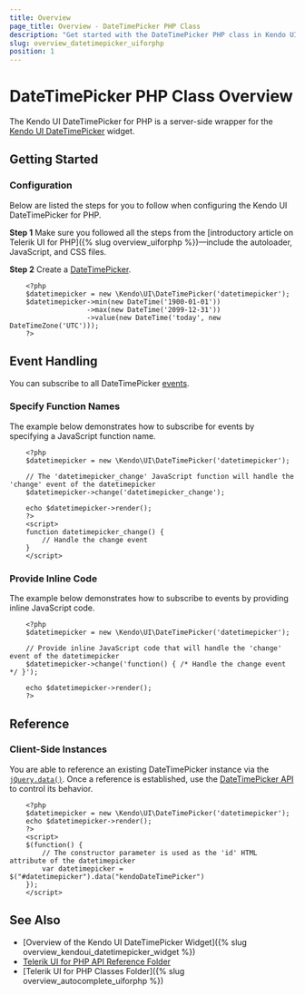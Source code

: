 ```yaml
---
title: Overview
page_title: Overview - DateTimePicker PHP Class
description: "Get started with the DateTimePicker PHP class in Kendo UI."
slug: overview_datetimepicker_uiforphp
position: 1
---
```


# DateTimePicker PHP Class Overview

The Kendo UI DateTimePicker for PHP is a server-side wrapper for the [Kendo UI DateTimePicker](/api/javascript/ui/datetimepicker) widget.

## Getting Started

### Configuration

Below are listed the steps for you to follow when configuring the Kendo UI DateTimePicker for PHP.

**Step 1** Make sure you followed all the steps from the [introductory article on Telerik UI for PHP]({% slug overview_uiforphp %})&mdash;include the autoloader, JavaScript, and CSS files.

**Step 2** Create a [DateTimePicker](/api/javascript/ui/datetimepicker).



        <?php
        $datetimepicker = new \Kendo\UI\DateTimePicker('datetimepicker');
        $datetimepicker->min(new DateTime('1900-01-01'))
                       ->max(new DateTime('2099-12-31'))
                       ->value(new DateTime('today', new DateTimeZone('UTC')));
        ?>

## Event Handling

You can subscribe to all DateTimePicker [events](/api/javascript/ui/datetimepicker#events).

### Specify Function Names

The example below demonstrates how to subscribe for events by specifying a JavaScript function name.



        <?php
        $datetimepicker = new \Kendo\UI\DateTimePicker('datetimepicker');

        // The 'datetimepicker_change' JavaScript function will handle the 'change' event of the datetimepicker
        $datetimepicker->change('datetimepicker_change');

        echo $datetimepicker->render();
        ?>
        <script>
        function datetimepicker_change() {
            // Handle the change event
        }
        </script>

### Provide Inline Code

The example below demonstrates how to subscribe to events by providing inline JavaScript code.



        <?php
        $datetimepicker = new \Kendo\UI\DateTimePicker('datetimepicker');

        // Provide inline JavaScript code that will handle the 'change' event of the datetimepicker
        $datetimepicker->change('function() { /* Handle the change event */ }');

        echo $datetimepicker->render();
        ?>

<!--*-->
## Reference

### Client-Side Instances

You are able to reference an existing DateTimePicker instance via the [`jQuery.data()`](https://api.jquery.com/jQuery.data/). Once a reference is established, use the [DateTimePicker API](/api/javascript/ui/datetimepicker#methods) to control its behavior.



        <?php
        $datetimepicker = new \Kendo\UI\DateTimePicker('datetimepicker');
        echo $datetimepicker->render();
        ?>
        <script>
        $(function() {
            // The constructor parameter is used as the 'id' HTML attribute of the datetimepicker
            var datetimepicker = $("#datetimepicker").data("kendoDateTimePicker")
        });
        </script>

## See Also

* [Overview of the Kendo UI DateTimePicker Widget]({% slug overview_kendoui_datetimepicker_widget %})
* [Telerik UI for PHP API Reference Folder](/api/php/Kendo/UI/AutoComplete)
* [Telerik UI for PHP Classes Folder]({% slug overview_autocomplete_uiforphp %})
